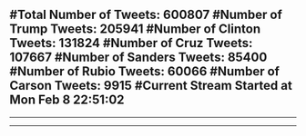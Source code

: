 #Total Number of Tweets: 600807 
#Number of Trump Tweets: 205941
#Number of Clinton Tweets: 131824
#Number of Cruz Tweets: 107667
#Number of Sanders Tweets: 85400
#Number of Rubio Tweets: 60066
#Number of Carson Tweets: 9915
#Current Stream Started at Mon Feb  8 22:51:02
---
---
---
